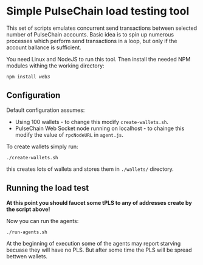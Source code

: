 # Simple PulseChain load testing tool

This set of scripts emulates concurrent  send transactions between selected number of PulseChain accounts. Basic idea is to spin up numerous processes which perform send transactions in a loop, but only if the account ballance is sufficient.

You need Linux and NodeJS to run this tool. Then install the needed NPM modules withing the working directory:
```
npm install web3
```

## Configuration

Default configuration assumes:
- Using 100 wallets - to change this modify `create-wallets.sh`.
- PulseChain Web Socket node running on localhost - to chainge this modify the value of `rpcNodeURL` in `agent.js`.

To create wallets simply run:
```
./create-wallets.sh
```
this creates lots of wallets and stores them in `./wallets/` directory.

## Running the load test

**At this point you should faucet some tPLS to any of addresses create by the script above!**

Now you can run the agents:
```
./run-agents.sh
```
At the beginning of execution some of the agents may report starving becuase they will have no PLS. But after some time the PLS will be spread bettwen wallets.
